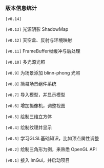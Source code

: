 ### 版本信息统计

`[v0.14]` 

`[v0.13]` 光源阴影 ShadowMap

`[v0.12]` 天空盒、反射与环境映射

`[v0.11]` FrameBuffer帧缓冲与后处理

`[v0.10]` 多光源光照

`[v0.9]` 为场景添加 blinn-phong 光照

`[v0.8]` 简易场景组件系统

`[v0.7]` 导入模型，并显示模型

`[v0.6]` 增加摄像机，调整视图

`[v0.5]` 绘制三维立方体

`[v0.4]` 绘制纹理并显示

`[v0.3]` 学习GLSL基础知识，比如顶点属性调整

`[v0.2]` 绘制三角形为例，来熟悉 OpenGL API

`[v0.1]` 接入 ImGui，并启动项目



